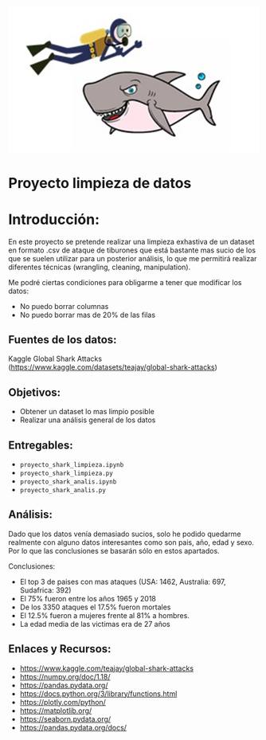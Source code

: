 ![sharks_clean.png](images/sharks_clean.png)


# Proyecto limpieza de datos
# Introducción:

En este proyecto se pretende realizar una limpieza exhastiva de un dataset en formato .csv de ataque de tiburones que está bastante mas sucio de los que se suelen utilizar para un posterior análisis, lo que me permitirá realizar diferentes técnicas (wrangling, cleaning, manipulation).

Me podré ciertas condiciones para obligarme a tener que modificar los datos:

- No puedo borrar columnas
- No puedo borrar mas de 20% de las filas



## Fuentes de los datos:

Kaggle Global Shark Attacks (https://www.kaggle.com/datasets/teajay/global-shark-attacks) 

## Objetivos:

- Obtener un dataset lo mas limpio posible
- Realizar una análisis general de los datos

## Entregables:

- `proyecto_shark_limpieza.ipynb` 
- `proyecto_shark_limpieza.py`
- `proyecto_shark_analis.ipynb`
- `proyecto_shark_analis.py`


## Análisis:

Dado que los datos venía demasiado sucios, solo he podido quedarme realmente con alguno datos interesantes como son pais, año, edad y sexo. Por lo que las conclusiones se basarán sólo en estos apartados.

Conclusiones:

- El top 3 de paises con mas ataques (USA: 1462, Australia: 697, Sudafrica: 392)
- El 75% fueron entre los años 1965 y 2018
- De los 3350 ataques el 17.5% fueron mortales
- El 12.5% fueron a mujeres frente al 81% a hombres.
- La edad media de las victimas era de 27 años

        

## Enlaces y Recursos:

- <https://www.kaggle.com/teajay/global-shark-attacks>
- <https://numpy.org/doc/1.18/>
- <https://pandas.pydata.org/>
- https://docs.python.org/3/library/functions.html
- https://plotly.com/python/
- https://matplotlib.org/
- https://seaborn.pydata.org/
- https://pandas.pydata.org/docs/





```python

```
